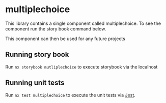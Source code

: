 # multiplechoice

This library contains a single component called multiplechoice. To see the component run the story book command below.

This component can then be used for any future projects

## Running story book

Run `nx storybook mutliplechoice` to execute storybook via the localhost

## Running unit tests

Run `nx test multiplechoice` to execute the unit tests via [Jest](https://jestjs.io).
